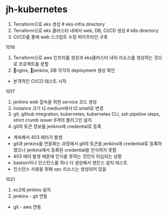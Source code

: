# jh-kubernetes
1. Terraform으로 eks 생성                                  # eks-infra directory
2. Terraform으로 eks 클러스터 내에서 web, DB, CI/CD 생성       # k8s directory
3. CI/CD를 통해 web 스크립트 수정 파이프라인 구축


1016
1. Terraform으로 aws 인프라를 생성과 eks클러스터 내의 리소스를 생성하는 것으로 프로젝트를 분할
2. nginx, jenkins, DB 각각의 deployment 생성 확인
- 본격적인 CI/CD 테스트 시작

1017
1. jenkins web 접속을 위한 service 코드 생성
2. instance 크기 t2.medium에서 t2.small로 변경
3. git, github integration, kubernetes, kubernetes CLI, ssh pipeline steps, strict crumb issuer 6개의 플러그인 설치
4. git의 토큰 정보를 jenkins에 credential로 등록
- 계속해서 403 에러가 발생
- git과 jenkins를 연동화는 과정에서 git의 토큰을 jenkins에 credential로 등록하였으나 jenkins에서 등록된 credential을 인식하지 못함
- 403 에러 발생 때문에 인식을 못하는 것인지 의심되는 상황
- bastion이나 인스턴스를 하나 더 생성해서 젠킨스 설치 테스트
- 인스턴스 사용을 위해 vpc 리소스는 생성되어 있음

1021
1. ec2에 jenkins 설치
2. jenkins - git 연동
- git - aws 연동
